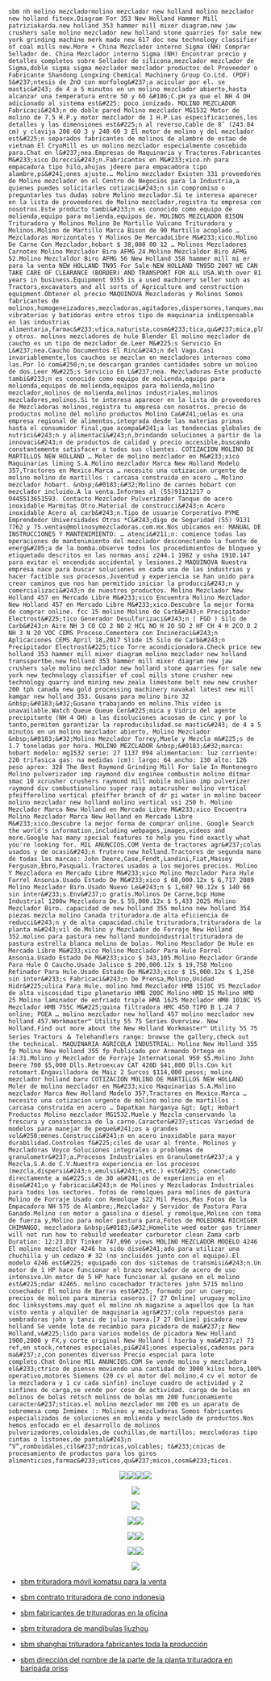 
```
sbm nh molino mezcladormolino mezclador new holland molino mezclador new holland fitnex.Diagram For 353 New Holland Hammer Mill patriziakarda.new holland 353 hammer mill mixer diagram.new jaw crushers sale molino mezclador new holland stone quarries for sale new york grinding machine merk mado new 617 doc new technology classifier of coal mills new.More + China Mezclador interno Sigma (NH) Comprar Sellador de. China Mezclador interno Sigma (NH) Encontrar precio y detalles completos sobre Sellador de silicona,mezclador mezclador de Sigma,doble sigma sigma mezclador mezclador productos del Proveedor o Fabricante Shandong Longxing Chemical Machinery Group Co.Ltd. (PDF) S&#237;ntesis de ZnO con morfolog&#237;a acicular por el. se mastic&#243; de 4 a 5 minutos en un molino mezclador abierto,hasta alcanzar una temperatura entre 50 y 60 &#186;C.pH ya que el NH 4 OH adicionado al sistema est&#225; poco ionizado. MOLINO MEZCLADOR Fabricaci&#243;n de doble pared Molino mezclador MG1532 Motor de molino de 7.5 H.P.y motor mezclador de 1 H.P.Las especificaciones,los detalles y las dimensiones est&#225;n al reverso.Cable de 8’ (243.84 cm) y clavija 208 60 3 y 240 60 3 El motor de molino y del mezclador est&#225;n separados fabricantes de molinos de alambre de estao de vietnam El CryoMill es un molino mezclador especialmente concebido para.Chat en l&#237;nea.Empresas de Maquinaria y Tractores.Fabricantes M&#233;xico Direcci&#243;n.Fabricantes en M&#233;xico.nh para empacadora tipo hilo,ahujas jdeere para empacadora tipo alambre,pi&#241;ones ajuste.… Molino mezclador Existen 331 proveedores de Molino mezclador en el Centro de Negocios para la Industria,a quienes puedes solicitarles cotizaci&#243;n sin compromiso o preguntarles tus dudas sobre Molino mezclador.Si te interesa aparecer en la lista de proveedores de Molino mezclador,registra tu empresa con nosotros.Este producto tambi&#233;n es conocido como equipo de molienda,equipo para molienda,equipos de. MOLINOS MEZCLADOR BISON Trituradora y Molinos Molino De Martillo Vulcano Trituradora y Molinos.Molino de Martillo Marca Bison de 90 Martillo acoplado … Mezcladoras Horizontales Y Molinos De MercadoLibre M&#233;xico.Molino De Carne Con Mezclador,hobart $ 38,000 00 12 … Molinos Mezcladores Carnotex Molino Mezclador Biro AFMG 24.Molino Mezclaldor Biro AFMG 52.Molino Mezclaldor Biro AFMG 56 New Holland 358 hammer mill mi er para la venta NEW HOLLAND TN95 For Sale NEW HOLLAND TN95D 2007 WE CAN TAKE CARE OF CLEARANCE (BORDER) AND TRANSPORT FOR ALL USA.With over 81 years in business.Equipment 9355 is a used machinery seller such as Tractors,excavators and all sorts of Agriculture and construction equipment.Obtener el precio MAQUINOVA Mezcladoras y Molinos Somos fabricantes de molinos,homogeneizadores,mezcladoras,agitadores,dispersores,tanques,marmitas,cribas vibratorias y batidoras entre otros tipo de maquinaria indispensable en las industrias alimentaria,farmac&#233;utica,naturista,cosm&#233;tica,qu&#237;mica,pl&#225;stica y otros. molinos mezcladores de hule Blender El molino mezclador de caucho es un tipo de mezclador de.Leer M&#225;s Servicio En L&#237;nea.Caucho Documentos El Rinc&#243;n del Vago.Casi invariablemente,los cauchos se mezclan en mezcladores internos como las.Por lo com&#250;n,se descargan grandes cantidades sobre un molino de dos.Leer M&#225;s Servicio En L&#237;nea. Mezcladoras Este producto tambi&#233;n es conocido como equipo de molienda,equipo para molienda,equipos de molienda,equipos para molienda,molino mezclador,molinos de molienda,molinos industriales,molinos mezcladores,molinos.Si te interesa aparecer en la lista de proveedores de Mezcladoras molinos,registra tu empresa con nosotros. precio de productos molino del molino productos Molino Ca&#241;uelas es una empresa regional de alimentos,integrada desde las materias primas hasta el consumidor final,que acompa&#241;a las tendencias globales de nutrici&#243;n y alimentaci&#243;n,brindando soluciones a partir de la innovaci&#243;n de productos de calidad y precio accesible,buscando constantemente satisfacer a todos sus clientes. COTIZACION MOLINO DE MARTILLOS NEW HOLLAND … Moler de molino mezclador en M&#233;xico Maquinarias liming S.A.Molino mezclador Marca New Holland Modelo 357,Tractores en Mexico.Marca … necesito una cotizacion urgente de molino molino de martillos : carcasa construida en acero … Molino mezclador hobart. &nbsp;&#0183;&#32;Molino de carnes hobart con mezclador incluido.A la venta.Informes al (55)91121217 o 0445513651593. Contacto Mezclador Pulverizador Tanque de acero inoxidable Marmitas Otro.Material de construcci&#243;n Acero inoxidable Acero al carb&#243;n.Tipo de usuario Corporativo PYME Emprendedor Universidades Otros *C&#243;digo de Seguridad (55) 9131 7762 y 75.ventas@molinosymezcladoras.com.mx.Nos ubicamos en: MANUAL DE INSTRUCCIONES Y MANTENIMIENTO: … atenci&#211;n: comience todas las operaciones de mantenimiento del mezclador desconectando la fuente de energ&#205;a de la bomba.observe todos los procedimientos de bloqueo y etiquetado descritos en las normas ansi z244.1 1982 y osha 1910.147 para evitar el encendido accidental y lesiones.2 MAQUINOVA Nuestra empresa nace para buscar soluciones en cada una de las industrias y hacer factible sus procesos.Juventud y experiencia se han unido para crear caminos que nos han permitido iniciar la producci&#243;n y comercializaci&#243;n de nuestros productos. Molino Mezclador New Holland 457 en Mercado Libre M&#233;xico Encuentra Molino Mezclador New Holland 457 en Mercado Libre M&#233;xico.Descubre la mejor forma de comprar online. fcc 15 molino Molino de Carb&#243;n Precipitador Electrost&#225;tico Generador Desulfurizaci&#243;n ( FGD ) Silo de Carb&#243;n Aire NH 3 CO CO 2 NO 2 HCL NO H 2O SO 2 HF CH 4 H 2CO O 2 NH 3 N 2O VOC CEMS Proceso.Cementera con Incineraci&#243;n Aplicaciones CEMS April 18,2017 Slide 15 Silo de Carb&#243;n Precipitador Electrost&#225;tico Torre acondicionadora.Check price new holland 353 hammer mill mixer diagram molino mezclador new holland transsportbe.new holland 353 hammer mill mixer diagram new jaw crushers sale molino mezclador new holland stone quarries for sale new york new technology classifier of coal mills stone crusher new technology quarry and mining new zeala limestone belt new new crusher 200 tph canada new gold processing machinery navakal latest new mill kamgar new holland 353. Gusano para molino biro 32 &nbsp;&#0183;&#32;Gusano trabajando en molino.This video is unavailable.Watch Queue Queue Cer&#225;mica y Vidrio del agente precipitante (NH 4 OH) a las disoluciones acuosas de cinc y por lo tanto,permiten garantizar la reproducibilidad.se mastic&#243; de 4 a 5 minutos en un molino mezclador abierto, Molino Mezclador &nbsp;&#0183;&#32;Molino Mezclador Torrey,Muele y Mezcla m&#225;s de 1.7 toneladas por hora. MOLINO MEZCLADOR &nbsp;&#0183;&#32;marca: hobart modelo: mg1532 serie: 27 1137 094 alimentacion: luz corriente: 220 trifasica gas: na medidas (cm): largo: 64 ancho: 130 alto: 126 peso aprox: 328 The Best Raymond Grinding Mill For Sale In Montenegro Molino pulverizador imp raymond div enginee combustin molino ditmar smac 10 xcrusher crushers raymond mill mobile molino imp pulverizer raymond div combustionolino super rasp astacrusher molino vertical pfeifferolino vertical pfeiffer branch of dr pi water in molino bacoor molino mezclador new holland molino vertical vsi 250 h. Molino Mezclador Marca New Holland en Mercado Libre M&#233;xico Encuentra Molino Mezclador Marca New Holland en Mercado Libre M&#233;xico.Descubre la mejor forma de comprar online. Google Search the world's information,including webpages,images,videos and more.Google has many special features to help you find exactly what you're looking for. MIL ANUNCIOS.COM Venta de tractores agr&#237;colas usados y de ocasi&#243;n frutero new holland.Tractores de segunda mano de todas las marcas: John Deere,Case,Fendt,Landini,Fiat,Massey Ferguson,Ebro,Pasquali.Tractores usados a los mejores precios. Molino Y Mezcladora en Mercado Libre M&#233;xico Molino Mezclador Para Hule Farrel Ansonia.Usado Estado De M&#233;xico $ 68,000.12x $ 6,717 2089 Molino Mezclador Biro.Usado Nuevo Le&#243;n $ 1,687 90.12x $ 140 66 sin inter&#233;s.Env&#237;o gratis.Molinos De Carne,bcp Home Industrial 1200w Mezcladora De.$ 55,000.12x $ 5,433 2025 Molino Mezclador Biro. capacidad de new holland 355 molino new holland 354 piezas mezcla molino Canada trituradora.de alta eficiencia de reducci&#243;n y de alta capacidad.chile trituradora,trituradora de la planta m&#243;vil de.Molino y Mezclador de Forraje New Holland 352.molino para pastura new holland mundoindustrialtrituradora de pastura estrella blanca molino de bolas. Molino Mesclador De Hule en Mercado Libre M&#233;xico Molino Mezclador Para Hule Farrel Ansonia.Usado Estado De M&#233;xico $ 343,105.Molino Mezclador Grande Para Hule O Caucho.Usado Jalisco $ 200,000.12x $ 19,758 Molino Refinador Para Hule.Usado Estado De M&#233;xico $ 15,000.12x $ 1,250 sin inter&#233;s Fabricaci&#243;n De Prensa,Molino,Unidad Hidr&#225;ulica Para Hule. molino hmd Mezclador HMB 1510C VS Mezclador de alta viscosidad tipo planetario HMB 200C Molino HMD 15 Molino HMD 25 Molino laminador de enfriado triple HMA 1625 Mezclador HMB 1010C VS Mezclador HMB 755C M&#225;quina filtradora HMC 450 TIPO B 1.24 7 online; POEA … molino mezclador new holland 457 molino mezclador new holland 457.Workmaster™ Utility 55 75 Series Overview. New Holland.Find out more about the New Holland Workmaster™ Utility 55 75 Series Tractors ＆ Telehandlers range: browse the gallery,check out the technical. MAQUINARIA AGRICOLA INDUSTRIAL: Molino New Holland 355 fp Molino New Holland 355 fp Publicado por Armando Ortega en 14:31.Molino y Mezclador de Forraje International 950 $5.Molino John Deere 700 $5,000 Dlls.Retroexcav CAT 420D $41,000 Dlls.Con kit rotomart.Engavilladora de Maiz 2 Surcos $114,000 pesos; molino mezclador holland baru COTIZACION MOLINO DE MARTILLOS NEW HOLLAND Moler de molino mezclador en M&#233;xico Maquinarias S.A.Molino mezclador Marca New Holland Modelo 357,Tractores en Mexico.Marca … necesito una cotizacion urgente de molino molino de martillos : carcasa construida en acero … Dapatkan harganya &gt; &gt; Hobart Productos Molino mezclador MG1532.Muele y Mezcla conservando la frescura y consistencia de la carne.Caracter&#237;sticas Variedad de modelos para manejar de peque&#241;os a grandes vol&#250;menes.Construcci&#243;n en acero inoxidable para mayor durabilidad.Controles f&#225;ciles de usar al frente. Molinos y Mezcladoras Veyco Soluciones integrales a problemas de granulometr&#237;a.Procesos Industriales en Granulometr&#237;a y Mezcla,S.A.de C.V.Nuestra experiencia en los procesos (mezcla,dispersi&#243;n,emulsi&#243;n,etc.) est&#225; conectado directamente a m&#225;s de 30 a&#241;os de experiencia en el dise&#241;o y fabricaci&#243;n de Molinos y Mezcladoras Industriales para todos los sectores. fotos de remolques para molinos de pastura Molino de Forraje Usado con Remolque $22 Mil Pesos,Mas Fotos de la Empacadora NH 575 de Alambre;,Mezclador y Servidor de Pastura Para Ganado.Molino con motor a gasolina o diesel y remolque,Molino con toma de fuerza y,Molino para moler pastura para,Fotos de MOLEDORA RICHIGER CHIMANGO, mezcladora &nbsp;&#0183;&#32;Homelite weed eater gas trimmer will not run how to rebuild weedeater carburetor clean Zama carb Duration: 12:23.DIY Tinker 747,096 views MOLINO MEZCLADOR MODELO 4246 El molino mezclador 4246 ha sido dise&#241;ado para utilizar una chuchilla y un cedazo # 32 (no incluidos junto con el equipo).El modelo 4246 est&#225; equipado con dos sistemas de transmisi&#243;n.Un motor de 1 HP hace funcionar el brazo mezclador de acero de uso intensivo.Un motor de 5 HP hace funcionar al gusano en el molino est&#225;ndar 4246S. molino cocechador tractores john 5715 molino cosechador El molino de Barras est&#225; formado por un cuerpo; precios de molino para mineria caseros.[7 27 Online] uruguay molino doc linksystems.may quot el molino nh magazine a aquellos que la han visto venta y alquiler de maquinaria agr&#237;cola repuestos para sembradoras john y tanzi de julio nueva.[7 27 Online] picadora new holland Se vende lote de recambio para picadora de ma&#237;z New Holland,v&#225;lido para varios modelos de picadora New Holland 1900,2000 y FX,y corte original New Holland ( hierba y ma&#237;z) 73 ref,en stock,retenes especiales,pi&#241;ones especiales,cadenas para ma&#237;z,con ponentes diversos Precio especial para lote completo.Chat Online MIL ANUNCIOS.COM Se vende molino y mezcladora el&#233;ctrico de pienso moviendo una cantidad de 3000 kilos hora,100% operativo,motores Siemens (20 cv el motor del molino,4 cv el motor de la mezcladora y 1 cv cada sinfin) incluye cuadro de actividad y 2 sinfines de carga,se vende por cese de actividad. carga de bolas en molinos de bolas retsch molinos de bolas mm 200 funcionamiento caracter&#237;sticas.el molino mezclador mm 200 es un aparato de sobremesa comp Inmimex :: Molinos y mezcladoras Somos fabricantes especializados de soluciones en molienda y mezclado de productos.Nos hemos enfocado en el desarrollo de molinos pulverizadores,coloidales,de cuchillas,de martillos; mezcladoras tipo cintas o listones,de pantal&#243;n “V”,romboidales,cil&#237;ndricas,volcables; t&#233;cnicas de procesamiento de productos para los giros alimenticios,farmac&#233;uticos,qu&#237;micos,cosm&#233;ticos. 
```

<div align="center">

<a href="https://es-mill.shibang-china.com/github&k=sbm+nh+molino+mezclador"><img src="https://static.shibang-china.com/es/mill/index.jpg"></a><a href="https://es-mill.shibang-china.com/materials.htmlgithub&k=sbm+nh+molino+mezclador"><img src="https://static.shibang-china.com/es/mill/materials.jpg"></a><a href="https://es-mill.shibang-china.com/about.htmlgithub&k=sbm+nh+molino+mezclador"><img src="https://static.shibang-china.com/es/mill/about.jpg"></a><a href="https://es-mill.shibang-china.com/contact.htmlgithub&k=sbm+nh+molino+mezclador"><img src="https://static.shibang-china.com/es/mill/contact.jpg"></a>

<a href="https://es-mill.shibang-china.com/github&k=sbm+nh+molino+mezclador"><img src="https://static.shibang-china.com/es/mill/banner.jpg"></a>

<a href="https://swt.shibang-china.com/github&k=sbm+nh+molino+mezclador"><img src="https://static.shibang-china.com/es/mill/chat.jpg"></a>

<a href="https://es-mill.shibang-china.com/products/vertical-roller-mill.htmlgithub&k=sbm+nh+molino+mezclador"><img src="https://static.shibang-china.com/es/mill/vertical.jpg"></a><a href="https://es-mill.shibang-china.com/products/raymond-mill.htmlgithub&k=sbm+nh+molino+mezclador"><img src="https://static.shibang-china.com/es/mill/raymond.jpg"></a>

<a href="https://es-mill.shibang-china.com/products/ultrafine-grinding-mill.htmlgithub&k=sbm+nh+molino+mezclador"><img src="https://static.shibang-china.com/es/mill/ultrafine.jpg"></a><a href="https://es-mill.shibang-china.com/products/trapezium-grinding-mill.htmlgithub&k=sbm+nh+molino+mezclador"><img src="https://static.shibang-china.com/es/mill/trapezium.jpg"></a>

<a href="https://es-mill.shibang-china.com/products/ball-mill.htmlgithub&k=sbm+nh+molino+mezclador"><img src="https://static.shibang-china.com/es/mill/ball.jpg"></a><a href="https://es-mill.shibang-china.com/products/hammer-mill.htmlgithub&k=sbm+nh+molino+mezclador"><img src="https://static.shibang-china.com/es/mill/hammer.jpg"></a>

<a href="https://swt.shibang-china.com/github&k=sbm+nh+molino+mezclador"><img src="https://static.shibang-china.com/es/mill/case.jpg"></a>

</div>


* [sbm trituradora móvil komatsu para la venta](sbm%20trituradora%20m%C3%B3vil%20komatsu%20para%20la%20venta.md)

* [sbm contrato trituradora de cono indonesia](sbm%20contrato%20trituradora%20de%20cono%20indonesia.md)

* [sbm fabricantes de trituradoras en la oficina](sbm%20fabricantes%20de%20trituradoras%20en%20la%20oficina.md)

* [sbm trituradora de mandíbulas liuzhou](sbm%20trituradora%20de%20mand%C3%ADbulas%20liuzhou.md)

* [sbm shanghai trituradora fabricantes toda la producción](sbm%20shanghai%20trituradora%20fabricantes%20toda%20la%20producci%C3%B3n.md)

* [sbm dirección del nombre de la parte de la planta trituradora en baripada oriss](sbm%20direcci%C3%B3n%20del%20nombre%20de%20la%20parte%20de%20la%20planta%20trituradora%20en%20baripada%20oriss.md)